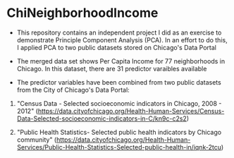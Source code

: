 # ChiNeighborhoodIncome

- This repository contains an independent project I did as an exercise to demonstrate Principle Component Analysis (PCA). In an effort to do this, I applied
PCA to two public datasets stored on Chicago's Data Portal
- The merged data set shows Per Capita Income for 77 neighborhoods in Chicago. In this dataset, there are 31 predictor varaibles available

- The predictor variables have been combined from two public datasets from the City of Chicago's Data Portal:

1. "Census Data - Selected socioeconomic indicators in Chicago, 2008 - 2012" (https://data.cityofchicago.org/Health-Human-Services/Census-Data-Selected-socioeconomic-indicators-in-C/kn9c-c2s2)

2. "Public Health Statistics- Selected public health indicators by Chicago community" (https://data.cityofchicago.org/Health-Human-Services/Public-Health-Statistics-Selected-public-health-in/iqnk-2tcu)
